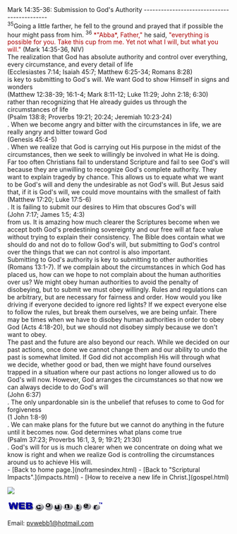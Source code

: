  <head> <title>(PVW) Mark 14:35-36: Submission to God's Authority</title> <meta content="IE=9" http-equiv="X-UA-Compatible"></meta> <link href="css/page_style.css" rel="stylesheet" type="text/css"></link> </head><body><div class="page_style"> Mark 14:35-36: Submission to God's Authority
--------------------------------------------

<div class="p"><sup>35</sup>Going a little farther, he fell to the ground and prayed that if possible the hour might pass from him. <sup>36</sup> <font color="#AA0000">*"Abba*, Father,"</font> he said, <font color="#AA0000">"everything is possible for you. Take this cup from me. Yet not what I will, but what you will."</font> (Mark 14:35-36, NIV)

</div><div class="p">The realization that God has absolute authority and control over everything, every circumstance, and every detail of life<div class="footnote">(Ecclesiastes 7:14; Isaiah 45:7; Matthew 6:25-34; Romans 8:28)</div> is key to submitting to God's will. We want God to show Himself in signs and wonders<div class="footnote">(Matthew 12:38-39; 16:1-4; Mark 8:11-12; Luke 11:29; John 2:18; 6:30)</div> rather than recognizing that He already guides us through the circumstances of life<div class="footnote">(Psalm 138:8; Proverbs 19:21; 20:24; Jeremiah 10:23-24)</div>. When we become angry and bitter with the circumstances in life, we are really angry and bitter toward God<div class="footnote">(Genesis 45:4-5)</div>. When we realize that God is carrying out His purpose in the midst of the circumstances, then we seek to willingly be involved in what He is doing.</div><div class="p">Far too often Christians fail to understand Scripture and fail to see God's will because they are unwilling to recognize God's complete authority. They want to explain tragedy by chance. This allows us to equate what we want to be God's will and deny the undesirable as not God's will. But Jesus said that, if it is God's will, we could move mountains with the smallest of faith<div class="footnote">(Matthew 17:20; Luke 17:5-6)</div>. It is failing to submit our desires to Him that obscures God's will<div class="footnote">(John 7:17; James 1:5; 4:3)</div> from us. It is amazing how much clearer the Scriptures become when we accept both God's predestining sovereignty and our free will at face value without trying to explain their consistency. The Bible does contain what we should do and not do to follow God's will, but submitting to God's control over the things that we can not control is also important. </div><div class="p">Submitting to God's authority is key to submitting to other authorities (Romans 13:1-7). If we complain about the circumstances in which God has placed us, how can we hope to not complain about the human authorities over us? We might obey human authorities to avoid the penalty of disobeying, but to submit we must obey willingly. Rules and regulations can be arbitrary, but are necessary for fairness and order. How would you like driving if everyone decided to ignore red lights? If we expect everyone else to follow the rules, but break them ourselves, we are being unfair. There may be times when we have to disobey human authorities in order to obey God (Acts 4:18-20), but we should not disobey simply because we don't want to obey.</div><div class="p">The past and the future are also beyond our reach. While we decided on our past actions, once done we cannot change them and our ability to undo the past is somewhat limited. If God did not accomplish His will through what we decide, whether good or bad, then we might have found ourselves trapped in a situation where our past actions no longer allowed us to do God's will now. However, God arranges the circumstances so that now we can always decide to do God's will<div class="footnote">(John 6:37)</div>. The only unpardonable sin is the unbelief that refuses to come to God for forgiveness<div class="footnote">(1 John 1:8-9)</div>. We can make plans for the future but we cannot do anything in the future until it becomes now. God determines what plans come true<div class="footnote">(Psalm 37:23; Proverbs 16:1, 3, 9; 19:21; 21:30)</div>. God's will for us is much clearer when we concentrate on doing what we know is right and when we realize God is controlling the circumstances around us to achieve His will.</div><div class="p" id="footnotes"></div><script src="js/footnotes.js" type="text/javascript"></script>  </div>- [Back to home page.](noframesindex.html)
- [Back to "Scriptural Impacts".](impacts.html)
- [How to receive a new life in Christ.](gospel.html)
 
![](http://counter.digits.com/wc/-d/4/pvwebb)

[![digits](images/wc-03.gif)](http://www.digits.com/)

Email: [pvwebb1@hotmail.com](mailto:pvwebb1@hotmail.com)

 